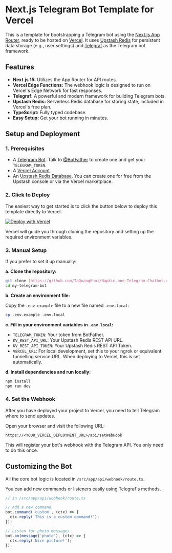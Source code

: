 # Next.js Telegram Bot Template for Vercel

This is a template for bootstrapping a Telegram bot using the [Next.js App Router](https://nextjs.org/docs/app), ready to be hosted on [Vercel](https://vercel.com/). It uses [Upstash Redis](https://upstash.com/redis) for persistent data storage (e.g., user settings) and [Telegraf](https://telegraf.js.org/) as the Telegram bot framework.

## Features

- **Next.js 15:** Utilizes the App Router for API routes.
- **Vercel Edge Functions:** The webhook logic is designed to run on Vercel's Edge Network for fast responses.
- **Telegraf:** A powerful and modern framework for building Telegram bots.
- **Upstash Redis:** Serverless Redis database for storing state, included in Vercel's free plan.
- **TypeScript:** Fully typed codebase.
- **Easy Setup:** Get your bot running in minutes.

## Setup and Deployment

### 1. Prerequisites

- A [Telegram Bot](https://core.telegram.org/bots#how-do-i-create-a-bot). Talk to [@BotFather](https://t.me/BotFather) to create one and get your `TELEGRAM_TOKEN`.
- A [Vercel Account](https://vercel.com/signup).
- An [Upstash Redis Database](https://console.upstash.com/redis). You can create one for free from the Upstash console or via the Vercel marketplace.

### 2. Click to Deploy

The easiest way to get started is to click the button below to deploy this template directly to Vercel.

[![Deploy with Vercel](https://vercel.com/button)](https://vercel.com/new/clone?repository-url=https%3A%2F%2Fgithub.com%2FTaQuangKhoi%2FNapkin.one-Telegram-Chatbot&env=TELEGRAM_TOKEN,KV_REST_API_URL,KV_REST_API_TOKEN&project-name=my-telegram-bot&repository-name=my-telegram-bot)

Vercel will guide you through cloning the repository and setting up the required environment variables.

### 3. Manual Setup

If you prefer to set it up manually:

**a. Clone the repository:**

```bash
git clone [https://github.com/TaQuangKhoi/Napkin.one-Telegram-Chatbot.git](https://github.com/TaQuangKhoi/Napkin.one-Telegram-Chatbot.git) my-telegram-bot
cd my-telegram-bot
```

**b. Create an environment file:**

Copy the `.env.example` file to a new file named `.env.local`:

```bash
cp .env.example .env.local
```

**c. Fill in your environment variables in `.env.local`:**

- `TELEGRAM_TOKEN`: Your token from BotFather.
- `KV_REST_API_URL`: Your Upstash Redis REST API URL.
- `KV_REST_API_TOKEN`: Your Upstash Redis REST API Token.
- `VERCEL_URL`: For local development, set this to your ngrok or equivalent tunnelling service URL. When deploying to Vercel, this is set automatically.

**d. Install dependencies and run locally:**

```bash
npm install
npm run dev
```

### 4. Set the Webhook

After you have deployed your project to Vercel, you need to tell Telegram where to send updates.

Open your browser and visit the following URL:

`https://<YOUR_VERCEL_DEPLOYMENT_URL>/api/setWebHook`

This will register your bot's webhook with the Telegram API. You only need to do this once.

## Customizing the Bot

All the core bot logic is located in `/src/app/api/webhook/route.ts`.

You can add new commands or listeners easily using Telegraf's methods.

```typescript
// in /src/app/api/webhook/route.ts

// Add a new command
bot.command('custom', (ctx) => {
  ctx.reply('This is a custom command!');
});

// Listen for photo messages
bot.on(message('photo'), (ctx) => {
  ctx.reply('Nice picture!');
});
```

